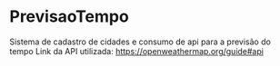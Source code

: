 # PrevisaoTempo
Sistema de cadastro de cidades e consumo de api para a previsão do tempo
Link da API utilizada: https://openweathermap.org/guide#api